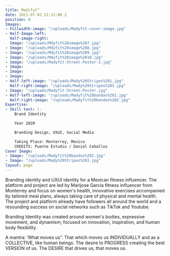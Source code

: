 ```yaml
---
title: Madifyt™
date: 2021-07-02 21:12:00 Z
position: 0
Images:
- Fullwidth-image: "/uploads/Madyfit-cover-image.jpg"
- Half-Image-left: 
  Half-image-right: 
  Image: "/uploads/Mdyfit%20image%207.jpg"
- Image: "/uploads/Mdyfit%20image%208.jpg"
- Image: "/uploads/Mdyfit%20image%209.jpg"
- Image: "/uploads/Mdyfit%20image%2010.jpg"
- Image: "/uploads/Madyfit-Street-Poster-2.jpg"
- Image: 
- Image: 
- Image: 
- Half-left-image: "/uploads/Mady%20Stripes%201.jpg"
  Half-right-image: "/uploads/Mady%20Stripes%202.jpg"
- Image: "/uploads/Madyfit-Street-Poster.jpg"
- Half-left-image: "/uploads/Madyfit%20bandas%201.jpg"
  Half-right-image: "/uploads/Madyfit%20bandas%202.jpg"
Expertise:
- Skill text: |-
    Brand Identity

    Year 2020

    Branding Design, UXUI, Social Media

    Taking Place: Monterrey, Mexico
    CREDITS: Puente Estudio / Daniel Ceballos
Cover Image:
- Image: "/uploads/Madyfit%20bandas%202.jpg"
- Image: "/uploads/Mady%20Stripes%201.jpg"
layout: page
---
```


Branding identity and UXUI identity for a Mexican fitness influencer. The platform and project are led by Marijose García fitness influencer from Monterrey and focus on women's health, innovative exercises accompanied by tailored meal plans, always taking care of physical and mental health. The project and platform already have followers all around the world and a resounding success on social networks such as TikTok and Youtube.

Branding Identity was created around women's bodies, expressive movement, and dynamism; focused on innovation, inspiration, and human body flexibility. 

A mantra: ‘What moves us”. That which moves us INDIVIDUALLY and as a COLLECTIVE, like human beings. The desire to PROGRESS creating the best VERSION of us. The DESIRE that drives us, that moves us. 
